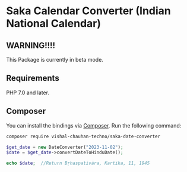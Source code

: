 # Saka Calendar Converter (Indian National Calendar)

## WARNING!!!!

This Package is currently in beta mode.

## Requirements

PHP 7.0 and later.

## Composer

You can install the bindings via [Composer](http://getcomposer.org/). Run the following command:

```bash
composer require vishal-chauhan-techno/saka-date-converter
```

```php
$get_date = new DateConverter("2023-11-02");
$date = $get_date->convertDateToHinduDate();

echo $date;  //Return Bṛhaspativāra, Kartika, 11, 1945
```